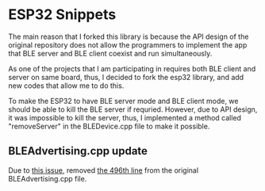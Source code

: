 # ESP32 Snippets

The main reason that I forked this library is because the API design of the original repository does not allow the programmers to implement the app that BLE server and BLE client coexist and run simultaneously.

As one of the projects that I am participating in requires both BLE client and server on same board, thus, I decided to fork the esp32 library, and add new codes that allow me to do this.

To make the ESP32 to have BLE server mode and BLE client mode, we should be able to kill the BLE server if requried.
However, due to API design, it was impossible to kill the server, thus, I implemented a method called "removeServer" in the BLEDevice.cpp file to make it possible.

## BLEAdvertising.cpp update

Due to [this issue](https://github.com/nkolban/esp32-snippets/issues/797), removed [the 496th line](https://github.com/nkolban/esp32-snippets/blob/master/cpp_utils/BLEAdvertising.cpp#L496) from the original BLEAdvertising.cpp file.
